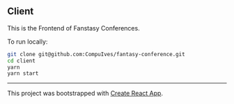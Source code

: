 ## Client

This is the Frontend of Fanstasy Conferences.

To run locally:

```sh
git clone git@github.com:CompuIves/fantasy-conference.git
cd client
yarn
yarn start
```

---

This project was bootstrapped with [Create React App](https://github.com/facebook/create-react-app).
